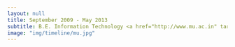```yaml
---
layout: null
title: September 2009 - May 2013
subtitle: B.E. Information Technology <a href="http://www.mu.ac.in" target="_blank">Mumbai University</a>
image: "img/timeline/mu.jpg"
---
```

